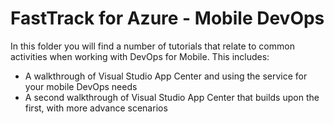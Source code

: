 # FastTrack for Azure - Mobile DevOps

In this folder you will find a number of tutorials that relate to common activities when working with DevOps for Mobile. This includes:

* A walkthrough of Visual Studio App Center and using the service for your mobile DevOps needs
* A second walkthrough of Visual Studio App Center that builds upon the first, with more advance scenarios
